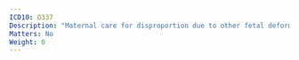 ```yaml
---
ICD10: O337
Description: "Maternal care for disproportion due to other fetal deformities"
Matters: No
Weight: 0
---
```

